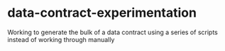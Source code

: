 # data-contract-experimentation
Working to generate the bulk of a data contract using a series of scripts instead of working through manually

